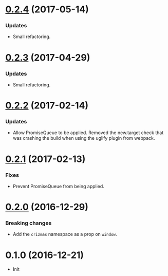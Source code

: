 <a name="0.2.4"></a>
# [0.2.4](https://github.com/raulsebastianmihaila/crizmas-promise-queue/compare/v0.2.3...v0.2.4) (2017-05-14)

### Updates
- Small refactoring.

<a name="0.2.3"></a>
# [0.2.3](https://github.com/raulsebastianmihaila/crizmas-promise-queue/compare/v0.2.2...v0.2.3) (2017-04-29)

### Updates
- Small refactoring.

<a name="0.2.2"></a>
# [0.2.2](https://github.com/raulsebastianmihaila/crizmas-promise-queue/compare/v0.2.1...v0.2.2) (2017-02-14)

### Updates
- Allow PromiseQueue to be applied. Removed the new.target check that was crashing the build when using the uglify plugin from webpack.

<a name="0.2.1"></a>
# [0.2.1](https://github.com/raulsebastianmihaila/crizmas-promise-queue/compare/v0.2.0...v0.2.1) (2017-02-13)

### Fixes
- Prevent PromiseQueue from being applied.

<a name="0.2.0"></a>
# [0.2.0](https://github.com/raulsebastianmihaila/crizmas-promise-queue/compare/v0.1.0...v0.2.0) (2016-12-29)

### Breaking changes
- Add the `crizmas` namespace as a prop on `window`.

<a name="0.1.0"></a>
# 0.1.0 (2016-12-21)

- Init
